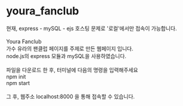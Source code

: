 # youra_fanclub
현재, express - mySQL - ejs 호스팅 문제로 '로컬'에서만 접속이 가능합니다.<br>
<br>
Youra Fanclub<br>
가수 유라의 팬클럽 페이지를 주제로 만든 웹페이지 입니다.<br>
node.js의 express 모듈과 mySQL을 사용하였습니다.<br>
<br>
파일을 다운로드 한 후, 터미널에 다음의 명령을 입력해주세요<br>
npm init<br>
npm start<br>
<br>
그 후, 웹주소 localhost:8000 을 통해 접속할 수 있습니다.<br>
